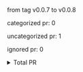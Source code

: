 from tag v0.0.7 to v0.0.8



categorized pr: 0

uncategorized pr: 1

ignored pr: 0

<details>
<summary>Total PR</summary>

https://github.com/spidernet-io/spiderpool/compare/v0.0.7...v0.0.8
</details>